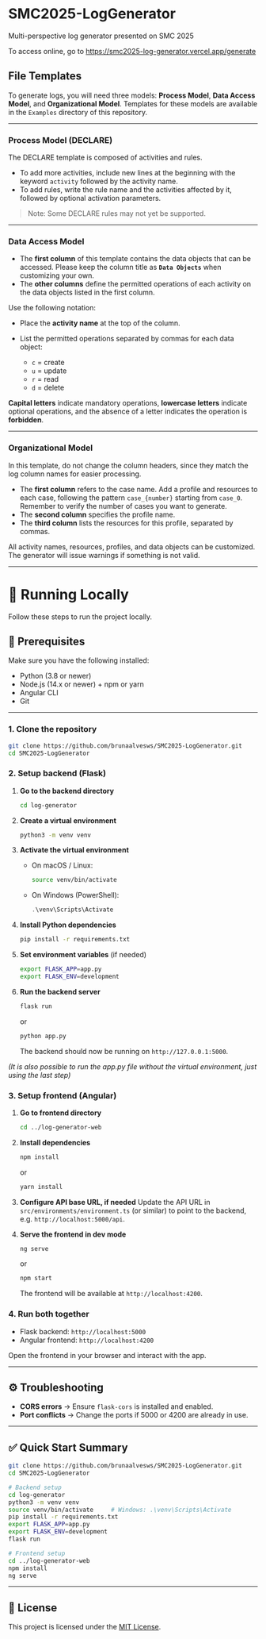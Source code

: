 # SMC2025-LogGenerator
Multi-perspective log generator presented on SMC 2025

To access online, go to https://smc2025-log-generator.vercel.app/generate

## File Templates

To generate logs, you will need three models: **Process Model**, **Data Access Model**, and **Organizational Model**. Templates for these models are available in the `Examples` directory of this repository.

---

### Process Model (DECLARE)

The DECLARE template is composed of activities and rules.

* To add more activities, include new lines at the beginning with the keyword `activity` followed by the activity name.
* To add rules, write the rule name and the activities affected by it, followed by optional activation parameters.

> Note: Some DECLARE rules may not yet be supported.

---

### Data Access Model

* The **first column** of this template contains the data objects that can be accessed. Please keep the column title as **`Data Objects`** when customizing your own.
* The **other columns** define the permitted operations of each activity on the data objects listed in the first column.

Use the following notation:

* Place the **activity name** at the top of the column.
* List the permitted operations separated by commas for each data object:

  * `c` = create
  * `u` = update
  * `r` = read
  * `d` = delete

**Capital letters** indicate mandatory operations, **lowercase letters** indicate optional operations, and the absence of a letter indicates the operation is **forbidden**.

---

### Organizational Model

In this template, do not change the column headers, since they match the log column names for easier processing.

* The **first column** refers to the case name. Add a profile and resources to each case, following the pattern `case_{number}` starting from `case_0`. Remember to verify the number of cases you want to generate.
* The **second column** specifies the profile name.
* The **third column** lists the resources for this profile, separated by commas.


All activity names, resources, profiles, and data objects can be customized. The generator will issue warnings if something is not valid.


---

# 🚀 Running Locally

Follow these steps to run the project locally.

## 🔧 Prerequisites

Make sure you have the following installed:

* Python (3.8 or newer)
* Node.js (14.x or newer) + npm or yarn
* Angular CLI
* Git

---

### 1. Clone the repository

```bash
git clone https://github.com/brunaalvesws/SMC2025-LogGenerator.git
cd SMC2025-LogGenerator
```

### 2. Setup backend (Flask)

1. **Go to the backend directory**

   ```bash
   cd log-generator
   ```

2. **Create a virtual environment**

   ```bash
   python3 -m venv venv
   ```

3. **Activate the virtual environment**

   * On macOS / Linux:

     ```bash
     source venv/bin/activate
     ```
   * On Windows (PowerShell):

     ```powershell
     .\venv\Scripts\Activate
     ```

4. **Install Python dependencies**

   ```bash
   pip install -r requirements.txt
   ```

5. **Set environment variables** (if needed)

   ```bash
   export FLASK_APP=app.py
   export FLASK_ENV=development
   ```


6. **Run the backend server**

   ```bash
   flask run
   ```

   or

   ```bash
   python app.py
   ```

   The backend should now be running on `http://127.0.0.1:5000`.

*(It is also possible to run the app.py file without the virtual environment, just using the last step)*

### 3. Setup frontend (Angular)

1. **Go to frontend directory**

   ```bash
   cd ../log-generator-web
   ```

2. **Install dependencies**

   ```bash
   npm install
   ```

   or

   ```bash
   yarn install
   ```

3. **Configure API base URL, if needed**
   Update the API URL in `src/environments/environment.ts` (or similar) to point to the backend, e.g. `http://localhost:5000/api`.

4. **Serve the frontend in dev mode**

   ```bash
   ng serve
   ```

   or

   ```bash
   npm start
   ```

   The frontend will be available at `http://localhost:4200`.

### 4. Run both together

* Flask backend: `http://localhost:5000`
* Angular frontend: `http://localhost:4200`

Open the frontend in your browser and interact with the app.

---

## ⚙️ Troubleshooting

* **CORS errors** → Ensure `flask-cors` is installed and enabled.
* **Port conflicts** → Change the ports if 5000 or 4200 are already in use.

---

## ✅ Quick Start Summary

```bash
git clone https://github.com/brunaalvesws/SMC2025-LogGenerator.git
cd SMC2025-LogGenerator

# Backend setup
cd log-generator
python3 -m venv venv
source venv/bin/activate     # Windows: .\venv\Scripts\Activate
pip install -r requirements.txt
export FLASK_APP=app.py
export FLASK_ENV=development
flask run

# Frontend setup
cd ../log-generator-web
npm install
ng serve
```

---

## 📄 License

This project is licensed under the [MIT License](LICENSE).
